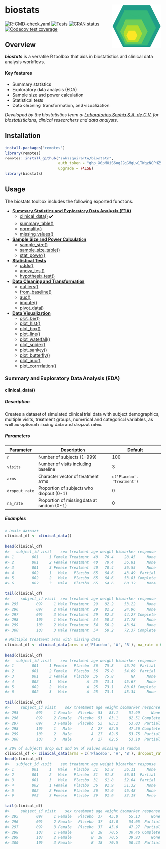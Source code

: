 
<!-- README.md is generated from README.Rmd. Please edit that file -->

# biostats <a href="https://github.com/sebasquirarte/biostats/blob/main/man/figures/logo.png"><img src="man/figures/logo.png" align="right" height="138" alt="biostats_logo" /></a>

<!-- badges: start -->

[![R-CMD-check.yaml](https://github.com/sebasquirarte/biostats/actions/workflows/R-CMD-check.yaml/badge.svg)](https://github.com/sebasquirarte/biostats/actions/workflows/R-CMD-check.yaml)
[![Tests](https://github.com/sebasquirarte/biostats/actions/workflows/test-coverage.yaml/badge.svg)](https://github.com/sebasquirarte/biostats/actions/workflows/test-coverage.yaml)
[![CRAN
status](https://www.r-pkg.org/badges/version/biostats)](https://cran.r-project.org/package=biostats)
[![Codecov test
coverage](https://codecov.io/gh/sebasquirarte/biostats/graph/badge.svg?token=ba2a281e-60be-4036-a40c-a3afaadee1ed)](https://app.codecov.io/gh/sebasquirarte/biostats)
<!-- badges: end -->

## Overview

***biostats*** is a versatile R toolbox that aids in biostatistics and
clinical data analysis workflows.

#### Key features

- Summary statistics
- Exploratory data analysis (EDA)
- Sample size and power calculation
- Statistical tests
- Data cleaning, transformation, and visualization

*Developed by the biostatistics team at [Laboratorios Sophia S.A. de
C.V.](https://sophialab.com/) for biostatisticians, clinical researchers
and data analysts.*

## Installation

``` r
install.packages("remotes") 
library(remotes)
remotes::install_github("sebasquirarte/biostats",
                        auth_token = "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",
                        upgrade = FALSE)
library(biostats)
```

## Usage

The biostats toolbox includes the following exported functions.

- [**Summary Statistics and Exploratory Data Analysis
  (EDA)**](#summary-and-exploratory-data-analysis-eda)
  - [clinical_data()](#clinical_data) ✔️
  - [summary_table()](#summary_table)
  - [normality()](#normality)
  - [missing_values()](#missing_values)
- [**Sample Size and Power
  Calculation**](#sample-size-and-power-calculation)
  - [sample_size()](#sample_size)
  - [sample_size_table()](#sample_size_table)
  - [stat_power()](#stat_power)
- [**Statistical Tests**](#statistical-tests)
  - [odds()](#odds)
  - [anova_test()](#anova_test)
  - [hypothesis_test()](#hypothesis_test)
- [**Data Cleaning and
  Transformation**](#data-cleaning-and-transformation)
  - [outliers()](#outliers)
  - [from_baseline()](#from_baseline)
  - [auc()](#auc)
  - [impute()](#impute)
  - [pivot_data()](#pivot_data)
- [**Data Visualization**](#data-visualization)
  - [plot_bar()](#plot_bar)
  - [plot_hist()](#plot_hist)
  - [plot_box()](#plot_box)
  - [plot_line()](#plot_line)
  - [plot_waterfall()](#plot_waterfall)
  - [plot_spider()](#plot_spider)
  - [plot_sankey()](#plot_sankey)
  - [plot_butterfly()](#plot_butterfly)
  - [plot_auc()](#plot_auc)
  - [plot_corrrelation()](#plot_correlation)

### Summary and Exploratory Data Analysis (EDA)

#### **clinical_data()**

##### Description

Creates a dataset of simulated clinical trial data with subject
demographics, multiple visits, treatment groups, numerical and
categorical variables, as well as optional missing data and dropout
rates.

##### Parameters

| Parameter | Description | Default |
|----|----|----|
| `n` | Number of subjects (1-999) | 100 |
| `visits` | Number of visits including baseline | 3 |
| `arms` | Character vector of treatment arms | `c('Placebo', 'Treatment')` |
| `dropout_rate` | Proportion of subjects who dropout (0-1) | 0 |
| `na_rate` | Proportion of missing data at random (0-1) | 0 |

##### Examples

``` r
# Basic dataset
clinical_df <- clinical_data()

head(clinical_df)
#>   subject_id visit    sex treatment age weight biomarker response
#> 1        001     1 Female Treatment  40   70.4     28.45     None
#> 2        001     2 Female Treatment  40   70.4     36.81     None
#> 3        001     3 Female Treatment  40   70.4     36.55     None
#> 4        002     1   Male   Placebo  65   64.6     43.49  Partial
#> 5        002     2   Male   Placebo  65   64.6     53.83 Complete
#> 6        002     3   Male   Placebo  65   64.6     60.32     None

tail(clinical_df)
#>     subject_id visit  sex treatment age weight biomarker response
#> 295        099     1 Male Treatment  29   82.2     53.22     None
#> 296        099     2 Male Treatment  29   82.2     24.96     None
#> 297        099     3 Male Treatment  29   82.2     44.27 Complete
#> 298        100     1 Male Treatment  54   50.2     37.78     None
#> 299        100     2 Male Treatment  54   50.2     43.94     None
#> 300        100     3 Male Treatment  54   50.2     72.37 Complete
```

``` r
# Multiple treatment arms with missing data
clinical_df <- clinical_data(arms = c('Placebo', 'A', 'B'), na_rate = 0.05)

head(clinical_df)
#>   subject_id visit    sex treatment age weight biomarker response
#> 1        001     1 Female   Placebo  36   75.8     46.79  Partial
#> 2        001     2 Female   Placebo  36   75.8     54.09  Partial
#> 3        001     3 Female   Placebo  36   75.8        NA     None
#> 4        002     1   Male         A  25   73.1     45.67     None
#> 5        002     2   Male         A  25   73.1     80.03 Complete
#> 6        002     3   Male         A  25   73.1     45.34     None

tail(clinical_df)
#>     subject_id visit    sex treatment age weight biomarker response
#> 295        099     1 Female   Placebo  53   83.1     51.99     None
#> 296        099     2 Female   Placebo  53   83.1     82.51 Complete
#> 297        099     3 Female   Placebo  53   83.1     53.03  Partial
#> 298        100     1   Male         A  27   62.5     47.56 Complete
#> 299        100     2   Male         A  27   62.5     53.75  Partial
#> 300        100     3   Male         A  27   62.5     53.18  Partial
```

``` r
# 20% of subjects drop out and 5% of values missing at random
clinical_df <- clinical_data(arms = c('Placebo', 'A', 'B'), dropout_rate = 0.10)
head(clinical_df)
#>   subject_id visit    sex treatment age weight biomarker response
#> 1        001     1   Male   Placebo  31   61.8     36.11     None
#> 2        001     2   Male   Placebo  31   61.8     56.81  Partial
#> 3        001     3   Male   Placebo  31   61.8     52.64  Partial
#> 4        002     1 Female   Placebo  36   91.9     51.32     None
#> 5        002     2 Female   Placebo  36   91.9     46.48     None
#> 6        002     3 Female   Placebo  36   91.9     33.18     None

tail(clinical_df)
#>     subject_id visit    sex treatment age weight biomarker response
#> 295        099     1 Female   Placebo  37   45.0     55.13     None
#> 296        099     2 Female   Placebo  37   45.0     54.05  Partial
#> 297        099     3 Female   Placebo  37   45.0     47.27  Partial
#> 298        100     1 Female         B  18   70.5     30.46 Complete
#> 299        100     2 Female         B  18   70.5     39.93     None
#> 300        100     3 Female         B  18   70.5     50.43  Partial
```

